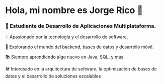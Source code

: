 # Hola, mi nombre es Jorge Rico 👋
### 📌 Estudiante de Desarrollo de Aplicaciones Multiplataforma.

💡 Apasionado por la tecnología y el desarrollo de software.

🔧 Explorando el mundo del backend, bases de datos y desarrollo móvil.

📚 Siempre aprendiendo algo nuevo en Java, SQL, y más.

🛠️ Interesado en la arquitectura de software, la optimización de bases de datos y el desarrollo de soluciones escalables
